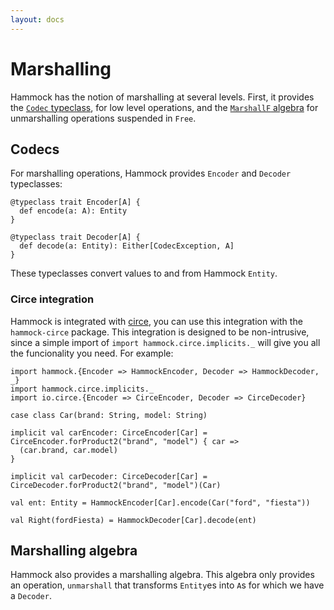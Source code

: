 ```yaml
---
layout: docs
---
```


# Marshalling

Hammock has the notion of marshalling at several levels.  First, it
provides the [`Codec` typeclass](#Codecs), for low level operations,
and the [`MarshallF` algebra](#marshalling-algebra) for unmarshalling
operations suspended in `Free`.

## Codecs

For marshalling operations, Hammock provides `Encoder` and `Decoder`
typeclasses:

```
@typeclass trait Encoder[A] {
  def encode(a: A): Entity
}

@typeclass trait Decoder[A] {
  def decode(a: Entity): Either[CodecException, A]
}
```

These typeclasses convert values to and from Hammock `Entity`.

### Circe integration

Hammock is integrated with [circe](http://circe.io), you can use this
integration with the `hammock-circe` package.  This integration is
designed to be non-intrusive, since a simple import of `import
hammock.circe.implicits._` will give you all the funcionality you
need.  For example:

```tut
import hammock.{Encoder => HammockEncoder, Decoder => HammockDecoder, _}
import hammock.circe.implicits._
import io.circe.{Encoder => CirceEncoder, Decoder => CirceDecoder}

case class Car(brand: String, model: String)

implicit val carEncoder: CirceEncoder[Car] = CirceEncoder.forProduct2("brand", "model") { car =>
  (car.brand, car.model)
}

implicit val carDecoder: CirceDecoder[Car] = CirceDecoder.forProduct2("brand", "model")(Car)

val ent: Entity = HammockEncoder[Car].encode(Car("ford", "fiesta"))

val Right(fordFiesta) = HammockDecoder[Car].decode(ent)
```

## Marshalling algebra

Hammock also provides a marshalling algebra.  This algebra only
provides an operation, `unmarshall` that transforms `Entity`es into
`A`s for which we have a `Decoder`.
